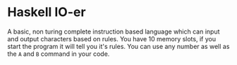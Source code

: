 # Haskell IO-er

A basic, non turing complete instruction based language which can input and output characters based on rules.
You have 10 memory slots, if you start the program it will tell you it's rules. You can use any number as well as the `A` and `B` command in your code.
